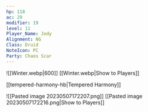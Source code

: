 ```yaml
---
hp: 118
ac: 29
modifier: 19
level: 11
Player_Name: Jody
Alignment: NG
Class: Druid
NoteIcon: PC
Party: Chaos Scar
---
```


![[Winter.webp|600]]
[[Winter.webp|Show to Players]]

[[tempered-harmony-hb|Tempered Harmony]]

![[Pasted image 20230507172207.png]]
[[Pasted image 20230507172216.png|Show to Players]]